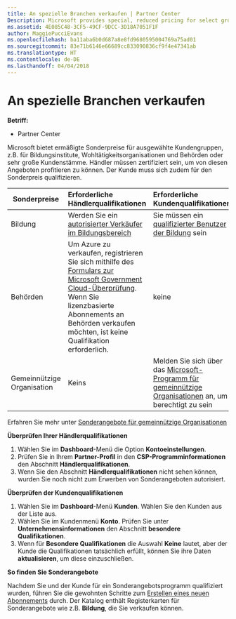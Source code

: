 ```yaml
---
title: An spezielle Branchen verkaufen | Partner Center
Description: Microsoft provides special, reduced pricing for select groups of customers, such as for education, non-profit, and government uses, or for very large customer sets.
ms.assetid: 4E085C48-3CF5-49CF-9DCC-3D18A7051F1F
author: MaggiePucciEvans
ms.openlocfilehash: ba11aba6b0d687a8e8fd9680595004769a75ad01
ms.sourcegitcommit: 83e71b6146e66689cc833090836cf9f4e47341ab
ms.translationtype: HT
ms.contentlocale: de-DE
ms.lasthandoff: 04/04/2018
---
```

# <a name="sell-to-specialized-industries"></a>An spezielle Branchen verkaufen

**Betriff:**

-  Partner Center

Microsoft bietet ermäßigte Sonderpreise für ausgewählte Kundengruppen, z.B. für Bildungsinstitute, Wohltätigkeitsorganisationen und Behörden oder sehr große Kundenstämme. Händler müssen zertifiziert sein, um von diesen Angeboten profitieren zu können. Der Kunde muss sich zudem für den Sonderpreis qualifizieren.

|**Sonderpreise**   |**Erforderliche Händlerqualifikationen**   |**Erforderliche Kundenqualifikationen**   |
|----------------------------|:---------------------------------|:------------------------------------------|
|Bildung   |Werden Sie ein [autorisierter Verkäufer im Bildungsbereich](https://www.mepn.com/MEPN/AEPHome.aspx)   | Sie müssen ein [qualifizierter Benutzer der Bildung](https://www.microsoft.com/Licensing/licensing-programs/licensing-for-industries.aspx#tab=2) sein   |
|Behörden   |Um Azure zu verkaufen, registrieren Sie sich mithilfe des [Formulars zur Microsoft Government Cloud-Überprüfung](http://azuregov.microsoft.com/csp). Wenn Sie lizenzbasierte Abonnements an Behörden verkaufen möchten, ist keine Qualifikation erforderlich.|   keine|
|Gemeinnützige Organisation  |Keins   |Melden Sie sich über das [Microsoft-Programm für gemeinnützige Organisationen](https://nonprofit.microsoft.com/#/register) an, um berechtigt zu sein   |
Erfahren Sie mehr unter [Sonderangebote für gemeinnützige Organisationen](https://assetsprod.microsoft.com/mpn/en-us/nonprofit-skus-in-csp-faq.pdf)

**Überprüfen Ihrer Händlerqualifikationen**

1.  Wählen Sie im **Dashboard**-Menü die Option **Kontoeinstellungen**.
2.  Prüfen Sie in Ihrem **Partner-Profil** in den **CSP-Programminformationen** den Abschnitt **Händlerqualifikationen**.
3.  Wenn Sie den Abschnitt **Händlerqualifikationen** nicht sehen können, wurden Sie noch nicht zum Erwerben von Sonderangeboten autorisiert.

**Überprüfen der Kundenqualifikationen**

1.  Wählen Sie im **Dashboard**-Menü **Kunden**. Wählen Sie den Kunden aus der Liste aus.
2.  Wählen Sie im Kundenmenü **Konto**. Prüfen Sie unter **Unternehmensinformationen** den Abschnitt **besondere Qualifikationen**.
3.  Wenn für **Besondere Qualifikationen** die Auswahl **Keine** lautet, aber der Kunde die Qualifikationen tatsächlich erfüllt, können Sie ihre Daten **aktualisieren**, um diese einzuschließen.

**So finden Sie Sonderangebote**

Nachdem Sie und der Kunde für ein Sonderangebotsprogramm qualifiziert wurden, führen Sie die gewohnten Schritte zum [Erstellen eines neuen Abonnements](create-a-new-subscription.md) durch. Der Katalog enthält Registerkarten für Sonderangebote wie z.B. **Bildung**, die Sie verkaufen können. 


 

 

 



